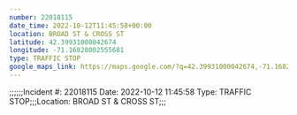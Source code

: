 ```yaml
---
number: 22018115
date_time: 2022-10-12T11:45:58+00:00
location: BROAD ST & CROSS ST
latitude: 42.39931000042674
longitude: -71.16828002555681
type: TRAFFIC STOP
google_maps_link: https://maps.google.com/?q=42.39931000042674,-71.16828002555681
---
```


;;;;;;Incident #: 22018115  Date: 2022-10-12 11:45:58   Type: TRAFFIC STOP;;;Location: BROAD ST & CROSS ST;;;
